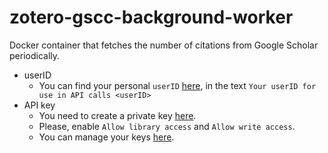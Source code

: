 # zotero-gscc-background-worker

Docker container that fetches the number of citations from Google Scholar periodically.

- userID
  - You can find your personal `userID` [here](https://www.zotero.org/settings/keys), in the text `Your userID for use in API calls <userID>`
- API key
  - You need to create a private key [here](https://www.zotero.org/settings/keys/new).
  - Please, enable `Allow library access` and `Allow write access`.
  - You can manage your keys [here](https://www.zotero.org/settings/keys).


